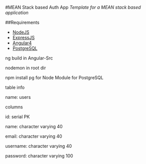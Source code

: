 #MEAN Stack based Auth App
_Template for a MEAN stack based application_

##Requirements
* [NodeJS](https://nodejs.org/)
* [ExpressJS](https://expressjs.com/)
* [Angular4](https://angular.io/)
* [PostgreSQL](https://www.postgresql.org/)

ng build in Angular-Src

nodemon in root dir


npm install pg for Node Module for PostgreSQL


table info

name: users

columns

id: serial PK

name: character varying 40

email: character varying 40

username: character varying 40

password: character varying 100

